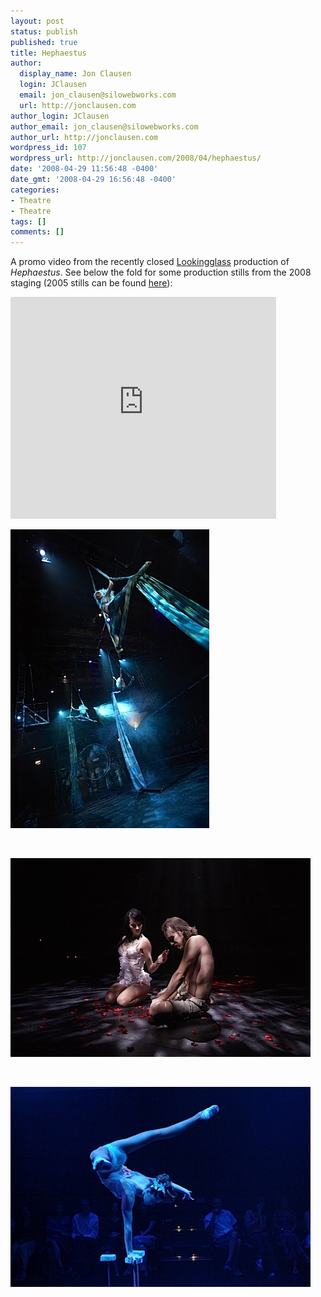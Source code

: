 ```yaml
---
layout: post
status: publish
published: true
title: Hephaestus
author:
  display_name: Jon Clausen
  login: JClausen
  email: jon_clausen@silowebworks.com
  url: http://jonclausen.com
author_login: JClausen
author_email: jon_clausen@silowebworks.com
author_url: http://jonclausen.com
wordpress_id: 107
wordpress_url: http://jonclausen.com/2008/04/hephaestus/
date: '2008-04-29 11:56:48 -0400'
date_gmt: '2008-04-29 16:56:48 -0400'
categories:
- Theatre
- Theatre
tags: []
comments: []
---
```

<p>A promo video from the recently closed <a href="http://lookingglasstheatre.org/content/">Lookingglass</a> production of <cite>Hephaestus</cite>.  See below the fold for some production stills from the 2008 staging (2005 stills can be found <a href="http://lookingglasstheatre.org/content/explore/image/category/163">here</a>):</p>
<div class="inline-video">
<object width="425" height="355"><param name="movie" value="http://www.youtube.com/v/bb_EK6IPRnA&rel=0"></param><param name="wmode" value="transparent"></param><embed src="http://www.youtube.com/v/bb_EK6IPRnA&rel=0" type="application/x-shockwave-flash" wmode="transparent" width="425" height="355"></embed></object>
</div>
<p align="center">
<p><img src="/images/2008/04/hephaestusdress-001248normal.jpg" alt="hephaestusdress-001248.normal.jpg" title="hephaestusdress-001248.normal.jpg" /></p>
<p><br/></p>
<p><img src="/images/2008/04/hephaestusdress-001430normal.jpg" alt="hephaestusdress-001430.normal.jpg" title="hephaestusdress-001430.normal.jpg" /></p>
<p><br/></p>
<p><img src="/images/2008/04/hepheastuspicnormal.jpg" alt="hepheastuspic.normal.jpg" title="hepheastuspic.normal.jpg" /></p>

